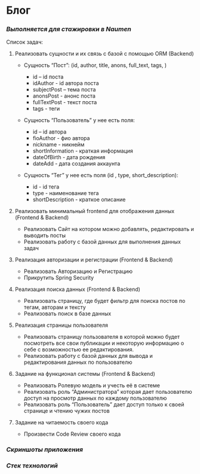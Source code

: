 # **Блог**
### _Выполняется для стажировки в Naumen_

Список задач: 

1. Реализовать сущности и их связь с базой с помощью ORM (Backend) 
    - Сущность “Пост”: (id, author, title, anons, full_text, tags, ) 
        - id – id поста 
        - idAuthor - id автора поста 
        - subjectPost – тема поста 
        - anonsPost -  анонс поста
        - fullTextPost - текст поста  
        - tags - теги 
 
    - Сущность “Пользователь” у нее есть поля: 
        - id – id автора 
        - fioAuthor - фио автора 
        - nickname - никнейм 
        - shortInformation - краткая информация 
        - dateOfBirth - дата рождения
        - dateAdd - дата  создания аккаунта 
 
    - Сущность “Тег” у нее есть поля (id , type,  short_description): 
        - id - id тега 
        - type - наименование тега  
        - shortDescription - краткое описание 
 
2. Реализовать минимальный frontend для отображения данных (Frontend & Backend) 
    - Реализовать Сайт на котором можно добавлять, редактировать и выводить посты 
    - Реализовать работу с базой данных для выполнения данных задач 
  
3. Реализация авторизации и регистрации (Frontend & Backend)   
    - Реализовать Авторизацию и Регистрацию 
    - Прикрутить Spring Security  
 
4. Реализация поиска данных (Frontend & Backend)     
    - Реализовать страницу, где будет фильтр для поиска постов по тегам, авторам и тексту  
    - Реализовать поиск в базе данных  
 
5. Реализация страницы пользователя 
    - Реализовать страницу пользователя в которой можно будет посмотреть все свои публикации и некоторую информацию о себе с возможностью ее редактирования. 
    - Реализовать работу с базой данных для вывода и редактирования данных по пользователю 
 
6. Задание на функционал системы (Frontend & Backend) 
    - Реализовать Ролевую модель и учесть её в системе  
    - Реализовать роль “Администратора” которая дает пользователю доступ на просмотр данных по каждому пользователю 
    - Реализовать роль “Пользователь” дает доступ только к своей странице и чтению чужих постов 
 
7. Задание на читаемость своего кода 
    - Произвести Code Review своего кода 

### _Скриншоты приложения_ 

### _Стек технологий_
